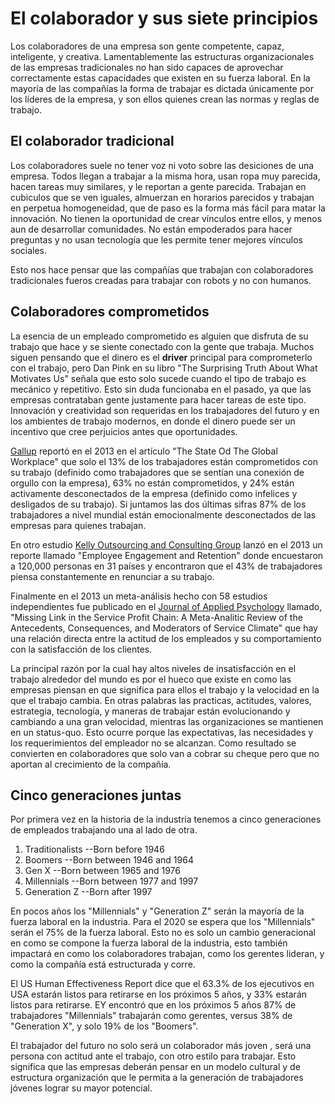 # El colaborador y sus siete principios
Los colaboradores de una empresa son gente competente, capaz, inteligente, y creativa. Lamentablemente las estructuras organizacionales de las empresas tradicionales no han sido capaces de aprovechar correctamente estas capacidades que existen en su fuerza laboral. En la mayoría de las compañías la forma de trabajar es dictada únicamente por los líderes de la empresa, y son ellos quienes crean las normas y reglas de trabajo.

## El colaborador tradicional
Los colaboradores suele no tener voz ni voto sobre las desiciones de una empresa. Todos llegan a trabajar a la misma hora, usan ropa muy parecida, hacen tareas muy similares, y le reportan a gente parecida. Trabajan en cubiculos que se ven iguales, almuerzan en horarios parecidos y trabajan en perpetua homogeneidad, que de paso es la forma más fácil para matar la innovación.
No tienen la oportunidad de crear vínculos entre ellos, y menos aun de desarrollar comunidades. No están empoderados para hacer preguntas y no usan tecnología que les permite tener mejores vínculos sociales.

Esto nos hace pensar que las compañías que trabajan con colaboradores tradicionales fueros creadas para trabajar con robots y no con humanos.

## Colaboradores comprometidos
La esencia de un empleado comprometido es alguien que disfruta de su trabajo que hace y se siente conectado con la gente que trabaja. Muchos siguen pensando que el dinero es el **driver** principal para comprometerlo con el trabajo, pero Dan Pink en su libro "The Surprising Truth About What Motivates Us" señala que esto solo sucede cuando el tipo de trabajo es mecánico y repetitivo. Esto sin duda funcionaba en el pasado, ya que las empresas contrataban gente justamente para hacer tareas de este tipo. Innovación y creatividad son requeridas en los trabajadores del futuro y en los ambientes de trabajo modernos, en donde el dinero puede ser un incentivo que cree perjuicios antes que oportunidades.

[Gallup](http://www.gallup.com/) reportó en el 2013 en el artículo "The State Od The Global Workplace" que solo el 13% de los trabajadores están comprometidos con su trabajo (definido como trabajadores que se sentían una conexión de orgullo con la empresa), 63% no están comprometidos, y 24% están activamente desconectados de la empresa (definido como infelices y desligados de su trabajo). Si juntamos las dos últimas sifras 87% de los trabajadores a nivel mundial están emocionalmente desconectados de las empresas para quienes trabajan.

En otro estudio [Kelly Outsourcing and Consulting Group](http://www.kellyservices.co.in/) lanzó en el 2013 un reporte llamado "Employee Engagement and Retention" donde encuestaron a 120,000 personas en 31 países y encontraron que el 43% de trabajadores piensa constantemente en renunciar a su trabajo.

Finalmente en el 2013 un meta-análisis hecho con 58 estudios independientes fue publicado en el [Journal of Applied Psychology](http://www.apa.org/pubs/journals/apl/) llamado, "Missing Link in the Service Profit Chain: A Meta-Analitic Review of the Antecedents, Consequences, and Moderators of Service Climate" que hay una relación directa entre la actitud de los empleados y su comportamiento con la satisfacción de los clientes.

La principal razón por la cual hay altos niveles de insatisfacción en el trabajo alrededor del mundo es por el hueco que existe en como las empresas piensan en que significa para ellos el trabajo y la velocidad en la que el trabajo cambia. En otras palabras las practicas, actitudes, valores, estrategia, tecnología, y maneras de trabajar están evolucionando y cambiando a una gran velocidad, mientras las organizaciones se mantienen en un status-quo. Esto ocurre porque las expectativas, las necesidades y los requerimientos del empleador no se alcanzan. Como resultado se convierten en colaboradores que solo van a cobrar su cheque pero que no aportan al crecimiento de la compañía.

## Cinco generaciones juntas
Por primera vez en la historia de la industria tenemos a cinco generaciones de empleados trabajando una al lado de otra.
1. Traditionalists --Born before 1946
2. Boomers --Born between 1946 and 1964
3. Gen X --Born between 1965 and 1976
4. Millennials  --Born between 1977 and 1997
5. Generation Z --Born after 1997

En pocos años los "Millennials" y "Generation Z" serán la mayoría de la fuerza laboral en la industria. Para el 2020 se espera que los "Millennials" serán el 75% de la fuerza laboral. Esto no es solo un cambio generacional en como se compone la fuerza laboral de la industria, esto también impactará en como los colaboradores trabajan, como los gerentes lideran, y como la compañía está estructurada y corre.

El US Human Effectiveness Report dice que el 63.3% de los ejecutivos en USA estarán listos para retirarse en los próximos 5 años, y 33% estarán listos para retirarse. EY encontró que en los próximos 5 años 87% de trabajadores "Millennials" trabajarán como gerentes, versus 38% de "Generation X", y solo 19% de los "Boomers".

El trabajador del futuro no solo será un colaborador más joven , será una persona con actitud ante el trabajo, con otro estilo para trabajar. Esto significa que las empresas deberán pensar en un modelo cultural y de estructura organización que le permita a la generación de trabajadores jóvenes lograr su mayor potencial.
 



 
